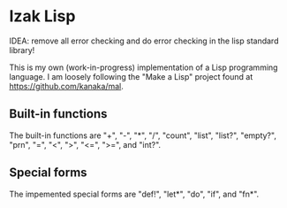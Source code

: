 # Izak Lisp

IDEA: remove all error checking and do error checking in the lisp standard library!

This is my own (work-in-progress) implementation of a Lisp programming language. I am loosely following the "Make a Lisp" project found at https://github.com/kanaka/mal.

## Built-in functions

The built-in functions are "+", "-", "\*", "/", "count", "list", "list?", "empty?", "prn", "=", "<", ">", "<=", ">=", and "int?".

## Special forms

The impemented special forms are "def!", "let\*", "do", "if", and "fn\*".

